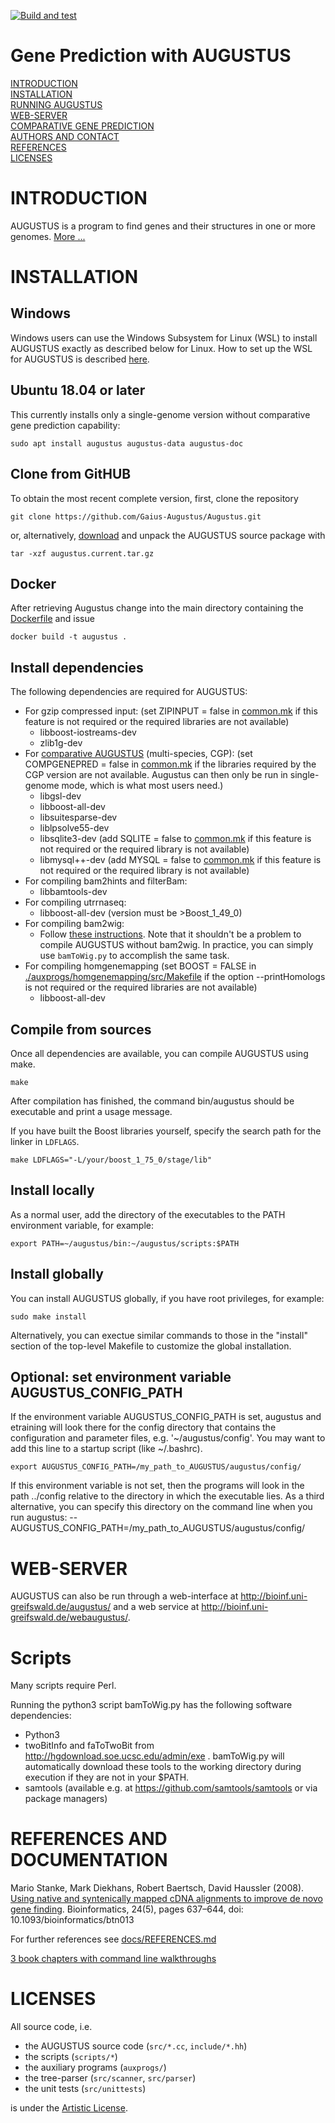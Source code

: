 [![Build and test](https://github.com/Gaius-Augustus/Augustus/workflows/Build%20and%20test/badge.svg)](https://github.com/Gaius-Augustus/Augustus/actions?query=workflow%3A"Build+and+test")

# Gene Prediction with AUGUSTUS

[INTRODUCTION](#introduction)  
[INSTALLATION](#installation)  
[RUNNING AUGUSTUS](docs/RUNNING-AUGUSTUS.md)  
[WEB-SERVER](#web-server)  
[COMPARATIVE GENE PREDICTION](docs/README-cgp.md)  
[AUTHORS AND CONTACT](docs/CONTACT.md)  
[REFERENCES](#references-and-documentation)  
[LICENSES](#licenses)  

# INTRODUCTION

AUGUSTUS is a program to find genes and their structures in one or more genomes. [More ...](docs/ABOUT.md)

# INSTALLATION

## Windows
Windows users can use the Windows Subsystem for Linux (WSL) to install AUGUSTUS exactly as described below for Linux. How to set up the WSL for AUGUSTUS is described [here](docs/AUGUSTUS-ON-WINDOWS.md).

## Ubuntu 18.04 or later
This currently installs only a single-genome version without comparative gene prediction capability:

    sudo apt install augustus augustus-data augustus-doc


## Clone from GitHUB

To obtain the most recent complete version, first, clone the repository

    git clone https://github.com/Gaius-Augustus/Augustus.git

or, alternatively, [download](http://bioinf.uni-greifswald.de/augustus/binaries/augustus.current.tar.gz) and unpack the AUGUSTUS source package with

    tar -xzf augustus.current.tar.gz

## Docker

After retrieving Augustus change into the main directory containing the 
[Dockerfile](Dockerfile) and issue

    docker build -t augustus .

## Install dependencies

The following dependencies are required for AUGUSTUS:
- For gzip compressed input:
 (set ZIPINPUT = false in [common.mk](common.mk) if this feature is not required or the required libraries are not available)
  - libboost-iostreams-dev
  - zlib1g-dev
- For [comparative AUGUSTUS](docs/README-cgp.md) (multi-species, CGP):
  (set COMPGENEPRED = false in [common.mk](common.mk) if the libraries required by the CGP version are not available. Augustus can then only be run in single-genome mode, which is what most users need.)
  - libgsl-dev
  - libboost-all-dev
  - libsuitesparse-dev
  - liblpsolve55-dev
  - libsqlite3-dev (add SQLITE = false to [common.mk](common.mk) if this feature is not required or the required library is not available)
  - libmysql++-dev (add MYSQL = false to [common.mk](common.mk) if this feature is not required or the required library is not available)
- For compiling bam2hints and filterBam:
  - libbamtools-dev
- For compiling utrrnaseq:
  - libboost-all-dev (version must be >Boost_1_49_0)
- For compiling bam2wig:
  - Follow [these instructions](./auxprogs/bam2wig/README.md). Note that it shouldn't be a problem to compile AUGUSTUS without bam2wig. In practice, you can simply use `bamToWig.py` to accomplish the same task.
- For compiling homgenemapping
  (set BOOST = FALSE in [./auxprogs/homgenemapping/src/Makefile](./auxprogs/homgenemapping/src/Makefile) if the option --printHomologs is not required or the required libraries are not available)
  - libboost-all-dev

## Compile from sources

Once all dependencies are available, you can compile AUGUSTUS using make.

    make

After compilation has finished, the command bin/augustus should be executable and print a usage message.

If you have built the Boost libraries yourself, specify the search path for the linker in `LDFLAGS`.

    make LDFLAGS="-L/your/boost_1_75_0/stage/lib"

## Install locally

As a normal user, add the directory of the executables to the PATH environment variable, for example:

    export PATH=~/augustus/bin:~/augustus/scripts:$PATH

## Install globally

You can install AUGUSTUS globally, if you have root privileges, for example:

    sudo make install

Alternatively, you can exectue similar commands to those in the "install" section of the top-level Makefile to customize the global installation.

## Optional: set environment variable AUGUSTUS_CONFIG_PATH

If the environment variable AUGUSTUS_CONFIG_PATH is set, augustus and etraining will look there for the config directory that contains the configuration and parameter files, e.g. '~/augustus/config'. You may want to add this line to a startup script (like ~/.bashrc).

    export AUGUSTUS_CONFIG_PATH=/my_path_to_AUGUSTUS/augustus/config/

If this environment variable is not set, then the programs will look in the path ../config relative to the directory in which the executable lies. As a third alternative, you can specify this directory on the command line when you run augustus:
--AUGUSTUS_CONFIG_PATH=/my_path_to_AUGUSTUS/augustus/config/

# WEB-SERVER

AUGUSTUS can also be run through a web-interface at http://bioinf.uni-greifswald.de/augustus/ and a web service at http://bioinf.uni-greifswald.de/webaugustus/.

# Scripts

Many scripts require Perl.

Running the python3 script bamToWig.py has the following software dependencies:
  - Python3
  - twoBitInfo and faToTwoBit from http://hgdownload.soe.ucsc.edu/admin/exe . bamToWig.py will automatically download these tools to the working directory during execution	if they	are not	in your	$PATH.
  - samtools (available e.g. at https://github.com/samtools/samtools or via package managers)

# REFERENCES AND DOCUMENTATION

Mario Stanke, Mark Diekhans, Robert Baertsch, David Haussler (2008).
[Using native and syntenically mapped cDNA alignments to improve de novo gene finding](https://academic.oup.com/bioinformatics/article/24/5/637/202844). Bioinformatics, 24(5), pages 637–644, doi: 10.1093/bioinformatics/btn013

For further references see [docs/REFERENCES.md](docs/REFERENCES.md)

[3 book chapters with command line walkthroughs](https://math-inf.uni-greifswald.de/en/department/about-us/employees/prof-dr-mario-stanke-english/publications/#c302071)

# LICENSES

All source code, i.e.
  - the AUGUSTUS source code (`src/*.cc`, `include/*.hh`)
  - the scripts (`scripts/*`)
  - the auxiliary programs (`auxprogs/`)
  - the tree-parser (`src/scanner`, `src/parser`)
  - the unit tests (`src/unittests`)

is under the [Artistic License](src/LICENSE.TXT).
